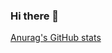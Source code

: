 ### Hi there 👋

<!--
**hiradsajde/hiradsajde** is a ✨ _special_ ✨ repository because its `README.md` (this file) appears on your GitHub profile.

Here are some ideas to get you started:

- 🔭 I’m currently working on ...
- 🌱 I’m currently learning ...
- 👯 I’m looking to collaborate on ...
- 🤔 I’m looking for help with ...
- 💬 Ask me about ...
- 📫 How to reach me: ...
- 😄 Pronouns: ...
- ⚡ Fun fact: ...
-->

 [Anurag's GitHub stats](https://github-readme-stats.vercel.app/api?username=hiradsajde&theme=default_repocard&show_icons=true)
